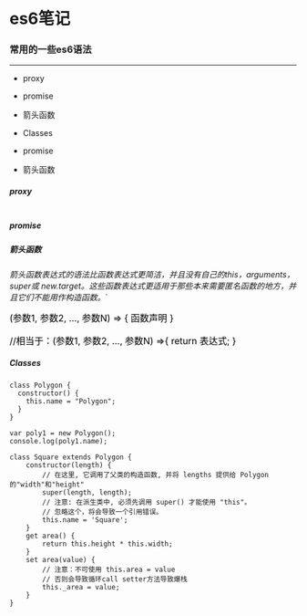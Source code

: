 <h1>
  es6笔记
</h1>

### 常用的一些es6语法

---

- proxy
+ promise
* 箭头函数
- Classes
+ promise
* 箭头函数

##### proxy
```

```

##### promise

##### 箭头函数

*箭头函数表达式的语法比函数表达式更简洁，并且没有自己的this，arguments，super或 new.target。这些函数表达式更适用于那些本来需要匿名函数的地方，并且它们不能用作构造函数。*`

<font color=black size=3>(参数1, 参数2, …, 参数N) => { 函数声明 }

//相当于：(参数1, 参数2, …, 参数N) =>{ return 表达式; }

</font>


##### Classes
```
class Polygon {
  constructor() {
    this.name = "Polygon";
  }
}

var poly1 = new Polygon();
console.log(poly1.name);

```

```
class Square extends Polygon {
    constructor(length) {
        // 在这里, 它调用了父类的构造函数, 并将 lengths 提供给 Polygon 的"width"和"height"
        super(length, length);
        // 注意: 在派生类中, 必须先调用 super() 才能使用 "this"。
        // 忽略这个，将会导致一个引用错误。
        this.name = 'Square';
    }
    get area() {
        return this.height * this.width;
    }
    set area(value) {
        // 注意：不可使用 this.area = value
        // 否则会导致循环call setter方法导致爆栈
        this._area = value;
    }
}
```
